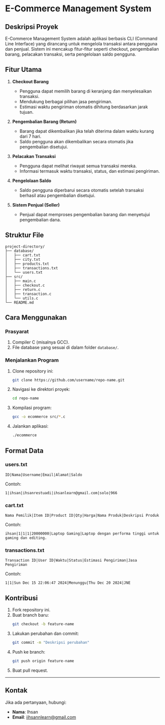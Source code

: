 # E-Commerce Management System

## Deskripsi Proyek
E-Commerce Management System adalah aplikasi berbasis CLI (Command Line Interface) yang dirancang untuk mengelola transaksi antara pengguna dan penjual. Sistem ini mencakup fitur-fitur seperti checkout, pengembalian barang, pelacakan transaksi, serta pengelolaan saldo pengguna.

## Fitur Utama
1. **Checkout Barang**
   - Pengguna dapat memilih barang di keranjang dan menyelesaikan transaksi.
   - Mendukung berbagai pilihan jasa pengiriman.
   - Estimasi waktu pengiriman otomatis dihitung berdasarkan jarak tujuan.

2. **Pengembalian Barang (Return)**
   - Barang dapat dikembalikan jika telah diterima dalam waktu kurang dari 7 hari.
   - Saldo pengguna akan dikembalikan secara otomatis jika pengembalian disetujui.

3. **Pelacakan Transaksi**
   - Pengguna dapat melihat riwayat semua transaksi mereka.
   - Informasi termasuk waktu transaksi, status, dan estimasi pengiriman.

4. **Pengelolaan Saldo**
   - Saldo pengguna diperbarui secara otomatis setelah transaksi berhasil atau pengembalian disetujui.

5. **Sistem Penjual (Seller)**
   - Penjual dapat memproses pengembalian barang dan menyetujui pengembalian dana.

## Struktur File
```
project-directory/
├── database/
│   ├── cart.txt
│   ├── city.txt
│   ├── products.txt
│   ├── transactions.txt
│   └── users.txt
├── src/
│   ├── main.c
│   ├── checkout.c
│   ├── return.c
│   ├── transaction.c
│   └── utils.c
└── README.md
```

## Cara Menggunakan
### Prasyarat
1. Compiler C (misalnya GCC).
2. File database yang sesuai di dalam folder `database/`.

### Menjalankan Program
1. Clone repository ini:
   ```bash
   git clone https://github.com/username/repo-name.git
   ```
2. Navigasi ke direktori proyek:
   ```bash
   cd repo-name
   ```
3. Kompilasi program:
   ```bash
   gcc -o ecommerce src/*.c
   ```
4. Jalankan aplikasi:
   ```bash
   ./ecommerce
   ```

## Format Data
### users.txt
```
ID|Nama|Username|Email|Alamat|Saldo
```
Contoh:
```
1|ihsan|ihsanrestuadi|ihsanlearn@gmail.com|solo|966
```

### cart.txt
```
Nama Pemilik|Item ID|Product ID|Qty|Harga|Nama Produk|Deskripsi Produk
```
Contoh:
```
ihsan|1|1|1|20000000|Laptop Gaming|Laptop dengan performa tinggi untuk gaming dan editing.
```

### transactions.txt
```
Transaction ID|User ID|Waktu|Status|Estimasi Pengiriman|Jasa Pengiriman
```
Contoh:
```
1|1|Sun Dec 15 22:06:47 2024|Menunggu|Thu Dec 20 2024|JNE
```

## Kontribusi
1. Fork repository ini.
2. Buat branch baru:
   ```bash
   git checkout -b feature-name
   ```
3. Lakukan perubahan dan commit:
   ```bash
   git commit -m "Deskripsi perubahan"
   ```
4. Push ke branch:
   ```bash
   git push origin feature-name
   ```
5. Buat pull request.
---

## Kontak
Jika ada pertanyaan, hubungi:
- **Nama**: Ihsan
- **Email**: iihsannlearn@gmail.com

